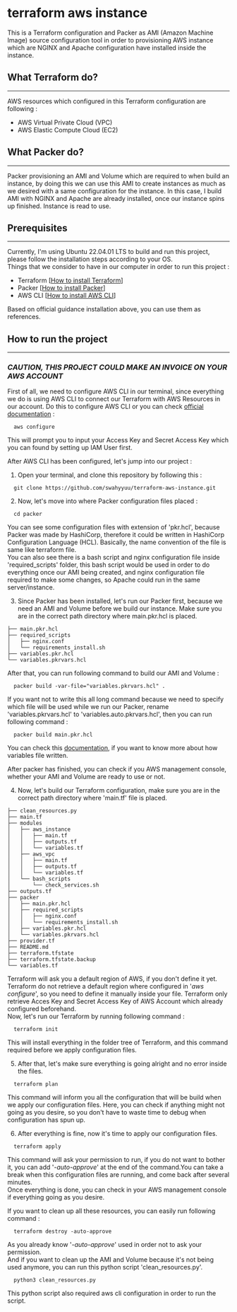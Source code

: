 # terraform aws instance
This is a Terraform configuration and Packer as AMI (Amazon Machine Image) source configuration tool in order to provisioning AWS instance which are NGINX and Apache configuration have installed inside the instance. <br>

## What Terraform do?
---
AWS resources which configured in this Terraform configuration are following : 
<br>
- AWS Virtual Private Cloud (VPC)
- AWS Elastic Compute Cloud (EC2)

## What Packer do?
---
Packer provisioning an AMI and Volume which are required to when build an instance, by doing this we can use this AMI to create instances as much as we desired with a same configuration for the instance. In this case, I build AMI with NGINX and Apache are already installed, once our instance spins up finished. Instance is read to use.

## Prerequisites
---
Currently, I'm using Ubuntu 22.04.01 LTS to build and run this project, please follow the installation steps according to your OS.
<br>
Things that we consider to have in our computer in order to run this project : 
- Terraform [[How to install Terraform](https://developer.hashicorp.com/terraform/tutorials/aws-get-started/install-cli)]
- Packer [[How to install Packer](https://developer.hashicorp.com/packer/downloads?host=www.packer.io)]
- AWS CLI [[How to install AWS CLI](https://docs.aws.amazon.com/cli/latest/userguide/getting-started-install.html)]

Based on official guidance installation above, you can use them as references.

## How to run the project
---
### ***CAUTION, THIS PROJECT COULD MAKE AN INVOICE ON YOUR AWS ACCOUNT***
First of all, we need to configure AWS CLI in our terminal, since everything we do is using AWS CLI to connect our Terraform with AWS Resources in our account. Do this to configure AWS CLI or you can check [official documentation](https://docs.aws.amazon.com/cli/latest/userguide/getting-started-quickstart.html) :
```
  aws configure
```
This will prompt you to input your Access Key and Secret Access Key which you can found by setting up IAM User first.

After AWS CLI has been configured, let's jump into our project : 
<br>

1. Open your terminal, and clone this repository by following this :
```
  git clone https://github.com/swahyyuu/terraform-aws-instance.git
```

2. Now, let's move into where Packer configuration files placed :
```
  cd packer
```

You can see some configuration files with extension of 'pkr.hcl', because Packer was made by HashiCorp, therefore it could be written in HashiCorp Configuration Language (HCL). Basically, the name convention of the file is same like terraform file. 
<br>
You can also see there is a bash script and nginx configuration file inside 'required_scripts' folder, this bash script would be used in order to do everything once our AMI being created, and nginx configuration file required to make some changes, so Apache could run in the same server/instance.

3. Since Packer has been installed, let's run our Packer first, because we need an AMI and Volume before we build our instance. Make sure you are in the correct path directory where main.pkr.hcl is placed.
```
├── main.pkr.hcl
├── required_scripts
│   ├── nginx.conf
│   └── requirements_install.sh
├── variables.pkr.hcl
└── variables.pkrvars.hcl

```
After that, you can run following command to build our AMI and Volume :
```
  packer build -var-file="variables.pkrvars.hcl" .
```
If you want not to write this all long command because we need to specify which file will be used while we run our Packer, rename 'variables.pkrvars.hcl' to 'variables.auto.pkrvars.hcl', then you can run following command :
```
  packer build main.pkr.hcl
```
You can check this [documentation](https://developer.hashicorp.com/packer/guides/hcl/variables), if you want to know more about how variables file written.

After packer has finished, you can check if you AWS management console, whether your AMI and Volume are ready to use or not.

4. Now, let's build our Terraform configuration, make sure you are in the correct path directory where 'main.tf' file is placed.
```
├── clean_resources.py
├── main.tf
├── modules
│   ├── aws_instance
│   │   ├── main.tf
│   │   ├── outputs.tf
│   │   └── variables.tf
│   ├── aws_vpc
│   │   ├── main.tf
│   │   ├── outputs.tf
│   │   └── variables.tf
│   └── bash_scripts
│       └── check_services.sh
├── outputs.tf
├── packer
│   ├── main.pkr.hcl
│   ├── required_scripts
│   │   ├── nginx.conf
│   │   └── requirements_install.sh
│   ├── variables.pkr.hcl
│   └── variables.pkrvars.hcl
├── provider.tf
├── README.md
├── terraform.tfstate
├── terraform.tfstate.backup
└── variables.tf
```
Terraform will ask you a default region of AWS, if you don't define it yet. Terraform do not retrieve a default region where configured in '*aws configure*', so you need to define it manually inside your file. Terraform only retrieve Acces Key and Secret Access Key of AWS Account which already configured beforehand.
<br>
Now, let's run our Terraform by running following command :
```
  terraform init
```
This will install everything in the folder tree of Terraform, and this command required before we apply configuration files.

5. After that, let's make sure everything is going alright and no error inside the files.
```
  terraform plan
```
This command will inform you all the configuration that will be build when we apply our configuration files. Here, you can check if anything might not going as you desire, so you don't have to waste time to debug when configuration has spun up.

6. After everything is fine, now it's time to apply our configuration files.
```
  terraform apply 
```
This command will ask your permission to run, if you do not want to bother it, you can add '*-auto-approve*' at the end of the command.You can take a break when this configuration files are running, and come back after several minutes.
<br>
Once everything is done, you can check in your AWS management console if everything going as you desire.

If you want to clean up all these resources, you can easily run following command : 
```
  terraform destroy -auto-approve
```
As you already know '*-auto-approve*' used in order not to ask your permission.
<br>
And if you want to clean up the AMI and Volume because it's not being used anymore, you can run this python script 'clean_resources.py'.
```
  python3 clean_resources.py
```
This python script also required aws cli configuration in order to run the script.